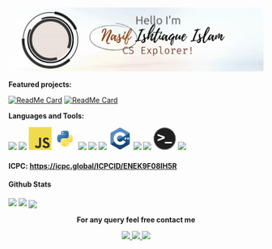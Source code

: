 <!-- Header -->
<img alt="Hello, I'm Nasif. " src="https://raw.githubusercontent.com/oii-nasif/oii-nasif/master/images/git_header.gif">

<!-- Current Projects -->
<!-- **The projects I am currently working on:** -->



<!-- [![ReadMe Card](https://github-readme-stats.vercel.app/api/pin/?username=oii-nasif&repo=Genetic-Recombination)](https://github.com/oii-nasif/Genetic-Recombination) -->
<!-- [![ReadMe Card](https://github-readme-stats.vercel.app/api/pin/?username=oii-nasif&repo=Using-Python-to-Interact-with-the-OS)](https://github.com/oii-nasif/Using-Python-to-Interact-with-the-OS) -->


**Featured projects:**

[![ReadMe Card](https://github-readme-stats.vercel.app/api/pin/?username=oii-nasif&repo=University-Management-System)](https://github.com/oii-nasif/University-Management-System)
[![ReadMe Card](https://github-readme-stats.vercel.app/api/pin/?username=oii-nasif&repo=Predicting-Anti-Cancer-Peptides)](https://github.com/oii-nasif/Predicting-Anti-Cancer-Peptides)


<!-- Language and Tools -->
**Languages and Tools:**  

<code><img height="45" src="https://img.icons8.com/color/48/000000/c-sharp-logo.png"></code>
<code><img height="45" src="https://img.icons8.com/color/48/000000/microsoft-sql-server.png"></code>
<code><img height="45" src="https://raw.githubusercontent.com/github/explore/80688e429a7d4ef2fca1e82350fe8e3517d3494d/topics/javascript/javascript.png"></code>
<code><img height="45" src="https://raw.githubusercontent.com/github/explore/80688e429a7d4ef2fca1e82350fe8e3517d3494d/topics/python/python.png"></code>
<code><img height="45" src="https://www.postgresql.org/media/img/about/press/elephant.png"></code>
<code><img height="45" src="https://cdn4.iconfinder.com/data/icons/logos-3/640/odoo_logo_rgb-512.png"></code>
<code><img height="45" src="https://img.icons8.com/color/48/000000/angularjs.png"></code>
<code><img height="45" src="https://raw.githubusercontent.com/github/explore/80688e429a7d4ef2fca1e82350fe8e3517d3494d/topics/cpp/cpp.png"></code>
<code><img height="45" src="https://img.icons8.com/external-flaticons-lineal-color-flat-icons/64/000000/external-sql-computer-programming-flaticons-lineal-color-flat-icons.png"></code>
<code><img height="45" src="https://img.icons8.com/color/48/000000/git.png"></code>
<code><img height="45" src="https://raw.githubusercontent.com/github/explore/80688e429a7d4ef2fca1e82350fe8e3517d3494d/topics/terminal/terminal.png"></code>
<code><img height="45" src="https://img.icons8.com/fluency/48/000000/texshop.png"></code>

#### ICPC: https://icpc.global/ICPCID/ENEK9F08IH5R

#### Github Stats
<p float="left">
<img height="180em" src="https://github-readme-stats.vercel.app/api?username=oii-nasif&show_icons=true&hide_border=true&&count_private=true&include_all_commits=true" /> 
<img height="180em" src="https://github-readme-stats.vercel.app/api/top-langs/?username=oii-nasif&show_icons=true&hide_border=true&layout=compact&langs_count=8"/>
<img align="center" width=45% src="https://github-readme-streak-stats.herokuapp.com/?user=oii-nasif&"/>
</p>


<!-- #### Competitive Programming 
<p float="left">
<img height="240em" width=45% src="https://leetcard.jacoblin.cool/oii-nasif?theme=light&font=Karma&ext=contest" />
<img height="280em" src="https://raw.githubusercontent.com/oii-nasif/cf-stats/main/output/light_card.svg" /> 
</p> -->

<!-- Github Stats ...
![Github stats](https://github-readme-stats.vercel.app/api?username=oii-nasif&show_icons=true&hide_border=true) -->


<!-- Top Language...
[![Top Langs](https://github-readme-stats.vercel.app/api/top-langs/?username=oii-nasif)](https://github.com/oii-nasif/github-readme-stats) -->

<!-- ACTIVITY GRAPH TRACKER (ImageNotLoading)
[![Nasif's github activity graph](https://activity-graph.herokuapp.com/graph?username=oii-nasif&bg_color=ffffff&color=777778&line=25283d&point=3a4c95&area=true&hide_border=true)](https://github.com/oii-nasif/github-readme-activity-graph)-->

**<div align='center'>For any query feel free contact me**
<div align='center'>
  <a href="https://bd.linkedin.com/in/oii-nasif">
    <img src="https://img.icons8.com/color/24/000000/linkedin.png"/>
  </a>
  <a href="https://github.com/oii-nasif">
    <img src="https://img.icons8.com/fluent/24/000000/github.png"/>
  </a>
  <a href="mailto:nasif.ishtiaque.islam@gmail.com">
    <img src="https://img.icons8.com/color/24/000000/gmail.png"/>
  </a>
</div>
  
